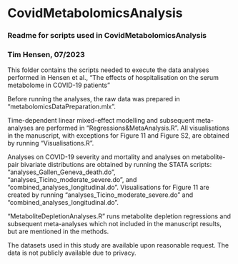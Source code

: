 # CovidMetabolomicsAnalysis

### Readme for scripts used in CovidMetabolomicsAnalysis ###
### Tim Hensen, 07/2023 ###

This folder contains the scripts needed to execute the data analyses performed in Hensen et al., “The effects of hospitalisation on the serum metabolome in COVID-19 patients” 

Before running the analyses, the raw data was prepared in “metabolomicsDataPreparation.mlx”.

Time-dependent linear mixed-effect modelling and subsequent meta-analyses are performed in “Regressions&MetaAnalysis.R”. All visualisations in the manuscript, with exceptions for Figure 11 and Figure S2, are obtained by running “Visualisations.R”.

Analyses on COVID-19 severity and mortality and analyses on metabolite-pair bivariate distributions are obtained by running the STATA scripts: “analyses_Gallen_Geneva_death.do”, “analyses_Ticino_moderate_severe.do”, and “combined_analyses_longitudinal.do”. Visualisations for Figure 11 are created by running “analyses_Ticino_moderate_severe.do” and “combined_analyses_longitudinal.do”.

“MetaboliteDepletionAnalyses.R” runs metabolite depletion regressions and subsequent meta-analyses which not included in the manuscript results, but are mentioned in the methods.

The datasets used in this study are available upon reasonable request. The data is not publicly available due to privacy.
